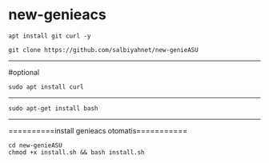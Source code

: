 # new-genieacs
```
apt install git curl -y

git clone https://github.com/salbiyahnet/new-genieASU
```
---------------------
#optional
```
sudo apt install curl
```
---------------------
```
sudo apt-get install bash
```
---------------------
==========install genieacs otomatis===========
```
cd new-genieASU
chmod +x install.sh && bash install.sh
```
